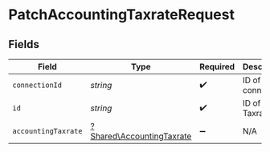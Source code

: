 # PatchAccountingTaxrateRequest


## Fields

| Field                                                                 | Type                                                                  | Required                                                              | Description                                                           |
| --------------------------------------------------------------------- | --------------------------------------------------------------------- | --------------------------------------------------------------------- | --------------------------------------------------------------------- |
| `connectionId`                                                        | *string*                                                              | :heavy_check_mark:                                                    | ID of the connection                                                  |
| `id`                                                                  | *string*                                                              | :heavy_check_mark:                                                    | ID of the Taxrate                                                     |
| `accountingTaxrate`                                                   | [?Shared\AccountingTaxrate](../../Models/Shared/AccountingTaxrate.md) | :heavy_minus_sign:                                                    | N/A                                                                   |